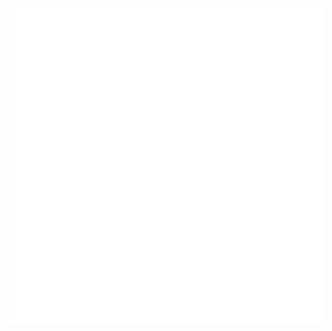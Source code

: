 <a href="https://github.com/GaryFunk/Nanoleaf-Tiles/blame/main/header.svg">
	<img src="header.svg" alt="Click to see the source">
</a>

